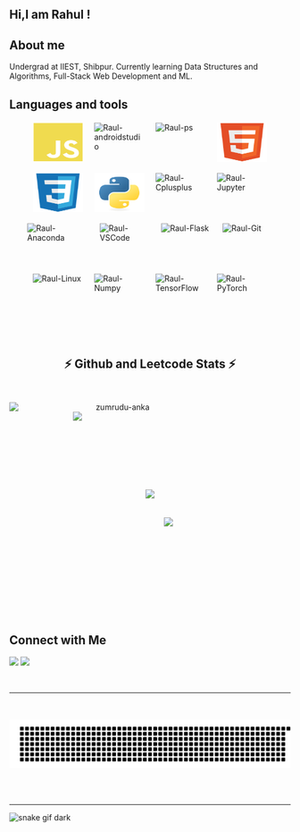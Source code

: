 ## Hi,I am Rahul !

<h2 align="left">About me</h2>
Undergrad at IIEST, Shibpur.
Currently learning Data Structures and Algorithms, Full-Stack Web Development and ML.
<br>
<p align="left">

<div align="centre">  
  <h2>Languages and tools</h2>
  <div style="display: flex; justify-content: center; align-items: center; flex-wrap: wrap; gap: 20px; margin-top: 20px;">
  <img alt="Raul-Js" height="70" width="90" src="https://raw.githubusercontent.com/devicons/devicon/master/icons/javascript/javascript-plain.svg">
  <img alt="Raul-androidstudio" height="70" width="90" src="https://cdn.jsdelivr.net/gh/devicons/devicon/icons/androidstudio/androidstudio-original.svg">
  <img alt="Raul-ps" height="70" width="90" src="https://cdn.jsdelivr.net/gh/devicons/devicon/icons/photoshop/photoshop-plain.svg">
  <img alt="Raul-HTML" height="70" width="90" src="https://raw.githubusercontent.com/devicons/devicon/master/icons/html5/html5-original.svg">
  <img alt="Raul-CSS" height="70" width="90" src="https://raw.githubusercontent.com/devicons/devicon/master/icons/css3/css3-original.svg">
  <img alt="Raul-Python" height="70" width="90" src="https://raw.githubusercontent.com/devicons/devicon/master/icons/python/python-original.svg">
  <img alt="Raul-Cplusplus" height="70" width="90" src="https://cdn.jsdelivr.net/gh/devicons/devicon/icons/cplusplus/cplusplus-original.svg">
  <img alt="Raul-Jupyter" height="70" width="90" src="https://cdn.jsdelivr.net/gh/devicons/devicon/icons/jupyter/jupyter-original-wordmark.svg">
  <img alt="Raul-Anaconda" height="70" width="90" src="https://cdn.jsdelivr.net/gh/devicons/devicon/icons/anaconda/anaconda-original.svg" ><hr>
  <img alt="Raul-VSCode" height="70" width="90" src="https://cdn.jsdelivr.net/gh/devicons/devicon/icons/vscode/vscode-original.svg">
  <img alt="Raul-Flask" height="70" width="90" src="https://cdn.jsdelivr.net/gh/devicons/devicon/icons/flask/flask-original.svg">
  <img alt="Raul-Git" height="70" width="90" src="https://cdn.jsdelivr.net/gh/devicons/devicon/icons/git/git-original.svg">
  <img alt="Raul-Linux" height="70" width="90" src="https://cdn.jsdelivr.net/gh/devicons/devicon/icons/linux/linux-original.svg">
  <img alt="Raul-Numpy" height="70" width="90" src="https://cdn.jsdelivr.net/gh/devicons/devicon/icons/numpy/numpy-original.svg">
  <img alt="Raul-TensorFlow" height="70" width="90" src="https://cdn.jsdelivr.net/gh/devicons/devicon/icons/tensorflow/tensorflow-original.svg">
  <img alt="Raul-PyTorch" height="70" width="90" src="https://cdn.jsdelivr.net/gh/devicons/devicon/icons/pytorch/pytorch-original.svg">
  </div>
</div>

 <br><br>
  
 <h2 align="center">⚡ Github and Leetcode Stats ⚡</h2>
<br>
<p align=center>
  <div align=center>
    <a href="https://github.com/raul909/github-readme-streak-stats" title="Go to Source">
      <img align="left" width=390 src="https://github-readme-streak-stats.herokuapp.com/?user=raul909&theme=react&border=61dafb&hide_border=true" alt="zumrudu-anka" />
    </a>
    <a href="https://github.com/anuraghazra/github-readme-stats" title="Go to Source">
      <img align="right" width=390 src="https://github-readme-stats.vercel.app/api?username=raul909&show_icons=true&theme=react&border_color=61dafb&hide_border=true" />
    </a>
  </div>
  <br><br><br><br><br><br><br><br><br>
  <div align=center>
    <a href="https://github.com/raul909/github-readme-stats">
      <img width=325 align="center" src="https://github-readme-stats.vercel.app/api/top-langs/?username=raul909&hide=c%23,powershell,Mathematica,Ruby,Objective-C,Objective-C%2b%2b,Cuda&title_color=61dafb&text_color=ffffff&icon_color=61dafb&bg_color=20232a&langs_count=8&layout=compact&border_color=61dafb&hide_border=true"/>
    </a>
  </div>
  <br>
  <br>
  
  <img align="right" width=45% src="https://leetcode-stats.vercel.app/api?username=Raul5756&theme=Dark" />
<!--   <img align="left" width=45% src="https://leetcode.card.workers.dev/Raul5756?theme=dark&font=source_code_pro_border=true&extension=null" /> -->
  <br>
  <br>
  
<!--   <img src="https://github-readme-activity-graph.cyclic.app/graph?username=raul909&theme=react-dark&bg_color=20232a&hide_border=true" width="100%"/>   -->
  
  <br><br><br>
  
  <br><br>
 
<div align="centre"><br>
  
  <h2 align="centre">Connect with Me</h2>
  <a href="https://www.youtube.com/channel/UCjsOF9jvN-39lHfgEnIWEbw" target="_blank"><img src="https://img.shields.io/badge/YouTube-FF0000?style=for-the-badge&logo=youtube&logoColor=white" target="_blank"></a>
  <a href="https://www.linkedin.com/in/rahul-biswas-580083212/" target="_blank"><img src="https://img.shields.io/badge/-LinkedIn-%230077B5?style=for-the-badge&logo=linkedin&logoColor=white" target="_blank"></a> 
  
  <br><hr>
<!--   <a href="https://instagram.com/rafaballerini" target="_blank"><img src="https://img.shields.io/badge/-Instagram-%23E4405F?style=for-the-badge&logo=instagram&logoColor=white" target="_blank"></a> -->
<!--  	<a href="https://www.twitch.tv/rafaballerinii" target="_blank"><img src="https://img.shields.io/badge/Twitch-9146FF?style=for-the-badge&logo=twitch&logoColor=white" target="_blank"></a> -->
<!--  <a href="https://discord.gg/wagxzStdcR" target="_blank"><img src="https://img.shields.io/badge/Discord-7289DA?style=for-the-badge&logo=discord&logoColor=white" target="_blank"></a>  -->
<!--   <a href = "mailto:contatorafaballerini@gmail.com"><img src="https://img.shields.io/badge/-Gmail-%23333?style=for-the-badge&logo=gmail&logoColor=white" target="_blank"></a> -->
  
 
  <br><br>
  ![gitartwork](gitartwork.svg)
  
  <br><br><hr>
  ![snake gif dark](https://github.com/Raul909/Raul909/blob/output/github-contribution-grid-snake.svg)
   
 
</div>
